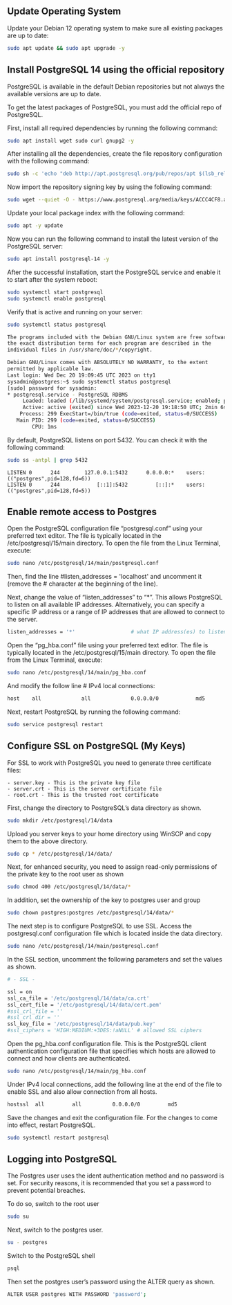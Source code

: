 ## Update Operating System

Update your Debian 12 operating system to make sure all existing packages are up to date:

~~~bash
sudo apt update && sudo apt upgrade -y
~~~


## Install PostgreSQL 14 using the official repository


PostgreSQL is available in the default Debian repositories but not always the available versions are up to date.

To get the latest packages of PostgreSQL, you must add the official repo of PostgreSQL.

First, install all required dependencies by running the following command:

~~~bash
sudo apt install wget sudo curl gnupg2 -y
~~~

After installing all the dependencies, create the file repository configuration with the following command:

~~~bash
sudo sh -c 'echo "deb http://apt.postgresql.org/pub/repos/apt $(lsb_release -cs)-pgdg main" > /etc/apt/sources.list.d/pgdg.list'
~~~

Now import the repository signing key by using the following command:

~~~bash
sudo wget --quiet -O - https://www.postgresql.org/media/keys/ACCC4CF8.asc | sudo apt-key add -
~~~

Update your local package index with the following command:

~~~bash
sudo apt -y update
~~~

Now you can run the following command to install the latest version of the PostgreSQL server:

~~~bash
sudo apt install postgresql-14 -y
~~~

After the successful installation, start the PostgreSQL service and enable it to start after the system reboot:

~~~bash
sudo systemctl start postgresql
sudo systemctl enable postgresql
~~~

Verify that is active and running on your server:

~~~bash
sudo systemctl status postgresql
~~~

~~~bash
The programs included with the Debian GNU/Linux system are free software;
the exact distribution terms for each program are described in the
individual files in /usr/share/doc/*/copyright.

Debian GNU/Linux comes with ABSOLUTELY NO WARRANTY, to the extent
permitted by applicable law.
Last login: Wed Dec 20 19:09:45 UTC 2023 on tty1
sysadmin@postgres:~$ sudo systemctl status postgresql
[sudo] password for sysadmin: 
* postgresql.service - PostgreSQL RDBMS
     Loaded: loaded (/lib/systemd/system/postgresql.service; enabled; preset: enable>
     Active: active (exited) since Wed 2023-12-20 19:18:50 UTC; 2min 6s ago
    Process: 299 ExecStart=/bin/true (code=exited, status=0/SUCCESS)
   Main PID: 299 (code=exited, status=0/SUCCESS)
        CPU: 1ms
~~~



By default, PostgreSQL listens on port 5432. You can check it with the following command:

~~~bash
sudo ss -antpl | grep 5432
~~~

~~~
LISTEN 0      244        127.0.0.1:5432      0.0.0.0:*    users:(("postgres",pid=128,fd=6))
LISTEN 0      244            [::1]:5432         [::]:*    users:(("postgres",pid=128,fd=5))
~~~

## Enable remote access to Postgres

Open the PostgreSQL configuration file “postgresql.conf” using your preferred text editor. The file is typically located in the /etc/postgresql/15/main directory. To open the file from the Linux Terminal, execute:

~~~bash
sudo nano /etc/postgresql/14/main/postgresql.conf
~~~

Then, find the line #listen_addresses = 'localhost' and uncomment it (remove the # character at the beginning of the line).

Next, change the value of “listen_addresses” to “*”. This allows PostgreSQL to listen on all available IP addresses. Alternatively, you can specify a specific IP address or a range of IP addresses that are allowed to connect to the server.

~~~bash
listen_addresses = '*'                  # what IP address(es) to listen on;
~~~


Open the “pg_hba.conf” file using your preferred text editor. The file is typically located in the /etc/postgresql/15/main directory. To open the file from the Linux Terminal, execute: 

~~~bash
sudo nano /etc/postgresql/14/main/pg_hba.conf
~~~

And modify the follow line  # IPv4 local connections:

~~~bash
host    all             all             0.0.0.0/0            md5
~~~

Next, restart PostgreSQL by running the following command:

~~~bash
sudo service postgresql restart
~~~

## Configure SSL on PostgreSQL (My Keys)

For SSL to work with PostgreSQL you need to generate three certificate files:

    - server.key - This is the private key file
    - server.crt - This is the server certificate file
    - root.crt - This is the trusted root certificate

First, change the directory to PostgreSQL’s data directory as shown.

~~~bash
sudo mkdir /etc/postgresql/14/data
~~~

Upload you server keys to your home directory using WinSCP and copy them to the above directory. 

~~~bash
sudo cp * /etc/postgresql/14/data/
~~~

Next, for enhanced security, you need to assign read-only permissions of the private key to the root user as shown

~~~bash
sudo chmod 400 /etc/postgresql/14/data/*
~~~

In addition, set the ownership of the key to postgres user and group

~~~bash
sudo chown postgres:postgres /etc/postgresql/14/data/*
~~~

The next step is to configure PostgreSQL to use SSL. Access the postgresql.conf configuration file which is located inside the data directory.


~~~bash
sudo nano /etc/postgresql/14/main/postgresql.conf
~~~

In the SSL section, uncomment the following parameters and set the values as shown.

~~~bash
# - SSL -

ssl = on
ssl_ca_file = '/etc/postgresql/14/data/ca.crt'
ssl_cert_file = '/etc/postgresql/14/data/cert.pem'
#ssl_crl_file = ''
#ssl_crl_dir = ''
ssl_key_file = '/etc/postgresql/14/data/pub.key'
#ssl_ciphers = 'HIGH:MEDIUM:+3DES:!aNULL' # allowed SSL ciphers
~~~

Open the pg_hba.conf configuration file. This is the PostgreSQL client authentication configuration file that specifies which hosts are allowed to connect and how clients are authenticated.

~~~bash
sudo nano /etc/postgresql/14/main/pg_hba.conf
~~~

Under IPv4 local connections, add the following line at the end of the file to enable SSL and also allow connection from all hosts.

~~~bash
hostssl	 all         all          0.0.0.0/0    		md5
~~~

Save the changes and exit the configuration file. For the changes to come into effect, restart PostgreSQL.

~~~bash
sudo systemctl restart postgresql
~~~


## Logging into PostgreSQL

The Postgres user uses the ident authentication method and no password is set. For security reasons, it is recommended that you set a password to prevent potential breaches.

To do so, switch to the root user
~~~bash
sudo su
~~~

Next, switch to the postgres user.

~~~bash
su - postgres
~~~

Switch to the PostgreSQL shell


~~~bash
psql
~~~

Then set the postgres user’s password using the ALTER query as shown.

~~~bash
ALTER USER postgres WITH PASSWORD 'password';
~~~


